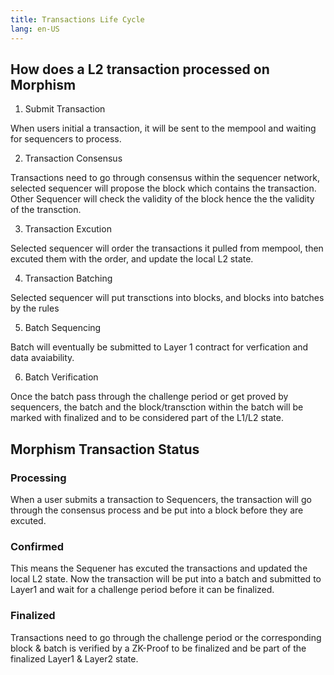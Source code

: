 ```yaml
---
title: Transactions Life Cycle
lang: en-US
---
```


## How does a L2 transaction processed on Morphism

1. Submit Transaction
   
When users initial a transaction, it will be sent to the mempool and waiting for sequencers to process.

2. Transaction Consensus
   
Transactions need to go through consensus within the sequencer network, selected sequencer will propose the block which contains the transaction. Other Sequencer will check the validity of the block hence the the validity of the transction.

3. Transaction Excution
   
Selected sequencer will order the transactions it pulled from mempool, then excuted them with the order, and update the local L2 state.
   
4. Transaction Batching
   
Selected sequencer will put transctions into blocks, and blocks into batches by the rules
   
5. Batch Sequencing
   
Batch will eventually be submitted to Layer 1 contract for verfication and data avaiability.
   
6. Batch Verification 
   
Once the batch pass through the challenge period or get proved by sequencers, the batch and the block/transction within the batch will be marked with finalized and to be considered part of the L1/L2 state.

## Morphism Transaction Status

### Processing

When a user submits a transaction to Sequencers, the transaction will go through the consensus process and be put into a block before they are excuted.

### Confirmed

This means the Sequener has excuted the transactions and updated the local L2 state. Now the transaction will be put into a batch and submitted to Layer1 and wait for a challenge period before it can be finalized.

### Finalized

Transactions need to go through the challenge period or the corresponding block & batch is verified by a ZK-Proof to be finalized and be part of the finalized Layer1 & Layer2 state. 